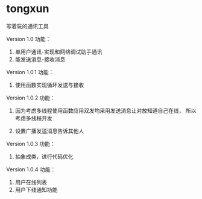 # tongxun
写着玩的通讯工具

Version 1.0
功能：

1. 单用户通讯-实现和网络调试助手通讯
2. 能发送消息-接收消息 


Version 1.0.1
功能：

1. 使用函数实现循环发送与接收


Version 1.0.2
功能：

1. 因为考虑多线程使用函数应用双发均采用发送消息让对放知道自己在线，
    所以考虑多线程开发

2. 设置广播发送消息告诉其他人

Version 1.0.3
功能：

1. 抽象成类，进行代码优化


Version 1.0.4
功能：

1. 用户在线列表
2. 用户下线通知功能


